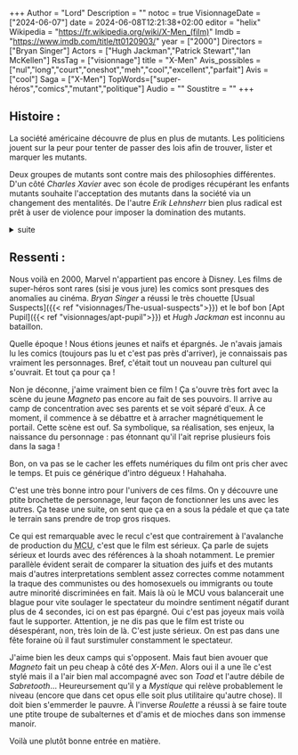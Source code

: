 +++
Author = "Lord"
Description = ""
notoc = true
VisionnageDate = ["2024-06-07"]
date = 2024-06-08T12:21:38+02:00
editor = "helix"
Wikipedia = "https://fr.wikipedia.org/wiki/X-Men_(film)"
Imdb = "https://www.imdb.com/title/tt0120903/"
year = ["2000"]
Directors = ["Bryan Singer"]
Actors = ["Hugh Jackman","Patrick Stewart","Ian McKellen"]
RssTag = ["visionnage"]
title = "X-Men"
Avis_possibles = ["nul","long","court","oneshot","meh","cool","excellent","parfait"]
Avis = ["cool"] 
Saga = ["X-Men"]
TopWords=["super-héros","comics","mutant","politique"]
Audio = ""
Soustitre = ""
+++
## Histoire : 
La société américaine découvre de plus en plus de mutants.
Les politiciens jouent sur la peur pour tenter de passer des lois afin de trouver, lister et marquer les mutants.

Deux groupes de mutants sont contre mais des philosophies différentes.
D'un côté *Charles Xavier* avec son école de prodiges récupérant les enfants mutants souhaite l'acceptation des mutants dans la société via un changement des mentalités.
De l'autre *Erik Lehnsherr* bien plus radical est prêt à user de violence pour imposer la domination des mutants.

<details><summary>suite</summary>

*Malicia* découvre qu'elle a un pouvoir : si elle touche quelqu'un, la personne meurt dans les quelques secondes.
Elle fuit donc le domicile famillial et tombe par hasard sur *Logan* qui participe à des combats dans un vieux bar du fond de la cambrousse usienne.
Ce dernier encaisse les coups comme personne sans aucune égratignure.
Il possède mème de gigantesque griffe métallique qu'il peut sortir de ses mains.

Elle part avec lui pour continuer sa fugue mais ils se font intercepter par un malotru à la force surhumaine.
Mais ils sont secourus par *Tornade* et *Cyclope* qui vont les ramener dans l'école du professeur *Charles Xavier*.

Pendant ce temps, *Erik Lehnsherr* aussi appelé *Magneto* capture le politicien le plus virulent envers les mutants et lui fait subir une mutation forcée.
Ce dernier parvient toutefois à s'échapper et à se rendre lui aussi dans l'école des mutants où il sera inspecté avant de mourir.

Le plan est clair : *Magneto* souhaite profiter d'un meeting des dirigeants du monde entier à New York pour tous les transformer en mutant.
Le groupe des *X-Men* du professeur va donc tenter de s'y opposer.

</details>

## Ressenti :
Nous voilà en 2000, Marvel n'appartient pas encore à Disney.
Les films de super-héros sont rares (sisi je vous jure) les comics sont presques des anomalies au cinéma.
*Bryan Singer* a réussi le très chouette [Usual Suspects]({{< ref "visionnages/The-usual-suspects">}}) et le bof bon [Apt Pupil]({{< ref "visionnages/apt-pupil">}}) et *Hugh Jackman* est inconnu au bataillon.

Quelle époque !
Nous étions jeunes et naïfs et épargnés.
Je n'avais jamais lu les comics (toujours pas lu et c'est pas près d'arriver), je connaissais pas vraiment les personnages.
Bref, c'était tout un nouveau pan culturel qui s'ouvrait.
Et tout ça pour ça !

Non je déconne, j'aime vraiment bien ce film !
Ça s'ouvre très fort avec la scène du jeune *Magneto* pas encore au fait de ses pouvoirs.
Il arrive au camp de concentration avec ses parents et se voit séparé d'eux.
À ce moment, il commence à se débattre et à arracher magnétiquement le portail.
Cette scène est ouf.
Sa symbolique, sa réalisation, ses enjeux, la naissance du personnage : pas étonnant qu'il l'ait reprise plusieurs fois dans la saga !

Bon, on va pas se le cacher les effets numériques du film ont pris cher avec le temps.
Et puis ce générique d'intro dégueux !
Hahahaha.

C'est une très bonne intro pour l'univers de ces films.
On y découvre une ptite brochette de personnage, leur façon de fonctionner les uns avec les autres.
Ça tease une suite, on sent que ça en a sous la pédale et que ça tate le terrain sans prendre de trop gros risques.

Ce qui est remarquable avec le recul c'est que contrairement à l'avalanche de production du <abbr title="Marvel Cinematic Universe">MCU</abbr>, c'est que le film est sérieux.
Ça parle de sujets sérieux et lourds avec des références à la shoah notamment.
Le premier parallèle évident serait de comparer la situation des juifs et des mutants mais d'autres interpretations semblent assez correctes comme notamment la traque des communistes ou des homosexuels ou immigrants ou toute autre minorité discriminées en fait.
Mais là où le MCU vous balancerait une blague pour vite soulager le spectateur du moindre sentiment négatif durant plus de 4 secondes, ici on est pas épargné.
Oui c'est pas joyeux mais voilà faut le supporter.
Attention, je ne dis pas que le film est triste ou désespérant, non, très loin de là.
C'est juste sérieux.
On est pas dans une fête foraine où il faut surstimuler constamment le spectateur.

J'aime bien les deux camps qui s'opposent.
Mais faut bien avouer que *Magneto* fait un peu cheap à côté des *X-Men*.
Alors oui il a une île c'est stylé mais il a l'air bien mal accompagné avec son *Toad* et l'autre débile de *Sabretooth*…
Heureursement qu'il y a *Mystique* qui relève probablement le niveau (encore que dans cet opus elle soit plus utilitaire qu'autre chose).
Il doit bien s'emmerder le pauvre.
À l'inverse *Roulette* a réussi à se faire toute une ptite troupe de subalternes et d'amis et de mioches dans son immense manoir.

Voilà une plutôt bonne entrée en matière.
